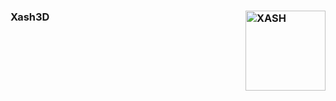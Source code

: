 ### Xash3D <img align="right" width="128" height="128" src="https://imgur.com/VvhDlfq.jpg" alt="XASH" />

